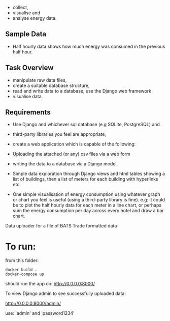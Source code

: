 
* collect, 
* visualise and 
* analyse energy data.


Sample Data
----
 
* Half hourly data shows how much energy was consumed in the previous half hour. 

Task Overview
----

* manipulate raw data files, 
* create a suitable database structure, 
* read and write data to a database, use the Django web framework
* visualise data. 


Requirements
----
* Use Django and whichever sql database (e.g SQLite, PostgreSQL) and 
* third-party libraries you feel are appropriate, 
* create a web application which is capable of the following:

* Uploading the attached (or any) csv files via a web form
* writing the data to a database via a Django model.
* Simple data exploration through Django views and html tables showing a list of buildings,
then a list of meters for each building with hyperlinks etc.
* One simple visualisation of energy consumption using whatever graph or chart you 
feel is useful (using a third-party library is fine). 
e.g: it could be to plot the half hourly data for each meter in a line chart, 
or perhaps sum the energy consumption per day across every hotel and draw a bar chart. 


Data uploader for a file of BATS Trade formatted data


To run:
===
from this folder:
``` 
docker build .
docker-compose up
```

should run the app on: http://0.0.0.0:8000/

To view Django admin to see successfully uploaded data:

http://0.0.0.0:8000/admin/

use: 'admin' and 'password1234'




